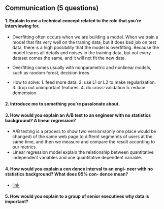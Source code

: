 ## Communication (5 questions)


#### 1. Explain to me a technical concept related to the role that you’re interviewing for.
   - Overfitting often occurs when we are building  a model. When we train a model that fits very well on the traning data, but it does bad job on test data,
   there is a high possibility that the model is overfitting. Because the model learns all details and noises in the training data, but not every dataset comes 
   the same, and it will not fit the new data.
        
   - Overfitting comes usually with nonparametric and nonlinear models, such as random forest, decision trees.
        
   - How to solve: 1. feed more data. 2. use L1 or L2 to make regularization. 3. drop out unimportant features. 4. do cross-validation 5. reduce dememsion
#### 2. Introduce me to something you’re passionate about.
#### 3. How would you explain an A/B test to an engineer with no statistics background? A linear regression?
  - A/B testing is a process to show two versions(only one place would be changed) of the same web page to differnt segmemts of users at the same time,
  and then we measure and compare the result according to our metrics.
  - Linear regression model explain the relationship between quantitative independent variables and one quantitative dependent variable. 
#### 4. How would you explain a con dence interval to an engi\- neer with no statistics background? What does 95% con- dence mean?
  - [link](https://www.quora.com/What-is-a-confidence-interval-in-laymans-terms)
#### 5. How would you explain to a group of senior executives why data is important?
